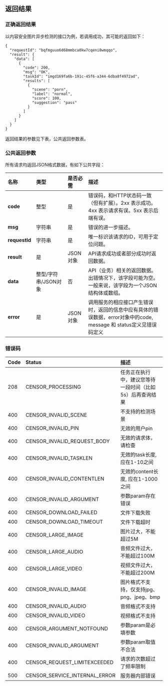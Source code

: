 ## 返回结果

### 正确返回结果

以内容安全图片异步检测的接口为例，若调用成功，其可能的返回如下：

```
{
  "requestId": "bqfmguuo6d68mmbca0kw7cqeni8wmqqo",
  "result": {
    "data": [
      {
        "code": 200,
        "msg": "OK",
        "taskId": "imgd169fa6b-191c-45f6-a344-6dba8f4972ad",
        "results": [
          {
            "scene": "porn",
            "label": "normal",
            "score": 100,
            "suggestion": "pass"
          }
        ]
      }
    ]
  }
}
```

返回结果的参数见下表，公共返回参数表。

### 公共返回参数

所有请求均返回JSON格式数据，有如下公共字段：

| 名称          | 类型                 | 是否必需 | 描述                                                         |
| :------------ | :------------------- | :------- | :----------------------------------------------------------- |
| **code**      | 整型                 | 是       | 错误码，和HTTP状态码一致（但有扩展）。2xx 表示成功。4xx 表示请求有误。5xx 表示后端有误。 |
| **msg**       | 字符串               | 是       | 错误的进一步描述。                                           |
| **requestId** | 字符串               | 是       | 唯一标识该请求的ID，可用于定位问题。                         |
| **result**    | 是                   | JSON对象 | API请求成功或者部分成功时返回数据。                          |
| **data**      | 整型/字符串/JSON对象 | 否       | API（业务）相关的返回数据。出错情况下，该字段可能为空。一般来说，该字段为一个JSON结构体或数组。 |
| **error**     | 是                   | JSON对象 | 调用服务的相应接口产生错误时，返回的信息中应有具体的错误数据，error对象中的code, message 和 status定义见错误码定义 |



### 错误码

| Code | Status                        | 描述                                                     |
| :--- | :---------------------------- | :------------------------------------------------------- |
| 208  | CENSOR_PROCESSING             | 任务正在执行中，建议您等待一段时间（比如5s）后再查询结果 |
| 400  | CENSOR_INVALID_SCENE          | 不支持的检测场景                                         |
| 400  | CENSOR_INVALID_PIN            | 无效的用户pin                                            |
| 400  | CENSOR_INVALID_REQUEST_BODY   | 无效的请求体，请检查                                     |
| 400  | CENSOR_INVALID_TASKLEN        | 无效的task长度, 应在1-10之间                             |
| 400  | CENSOR_INVALID_CONTENTLEN     | 无效的content长度, 应在1-1000之间                        |
| 400  | CENSOR_INVALID_ARGUMENT       | 参数param存在错误                                        |
| 400  | CENSOR_DOWNLOAD_FAILED        | 文件下载失败                                             |
| 400  | CENSOR_DOWNLOAD_TIMEOUT       | 文件下载超时                                             |
| 400  | CENSOR_LARGE_IMAGE            | 图片过大，不能超过5M                                     |
| 400  | CENSOR_LARGE_AUDIO            | 音频文件过大，不能超过100M                               |
| 400  | CENSOR_LARGE_VIDEO            | 视频文件过大，不能超过200M                               |
| 400  | CENSOR_INVALID_IMAGE          | 图片格式不支持，仅支持jpg、png、jpeg、bmp                |
| 400  | CENSOR_INVALID_AUDIO          | 音频格式不支持                                           |
| 400  | CENSOR_INVALID_VIDEO          | 视频格式不支持                                           |
| 400  | CENSOR_ARGUMENT_NOTFOUND      | 参数param是必填参数                                      |
| 400  | CENSOR_INVALID_ARGUMENT       | 参数param取值不合法                                      |
| 400  | CENSOR_REQUEST_LIMITEXCEEDED  | 请求的次数超过了频率限制                                 |
| 500  | CENSOR_SERVICE_INTERNAL_ERROR | 服务器内部错误                                           |